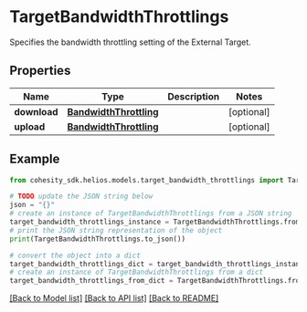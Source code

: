 # TargetBandwidthThrottlings

Specifies the bandwidth throttling setting of the External Target.

## Properties

Name | Type | Description | Notes
------------ | ------------- | ------------- | -------------
**download** | [**BandwidthThrottling**](BandwidthThrottling.md) |  | [optional] 
**upload** | [**BandwidthThrottling**](BandwidthThrottling.md) |  | [optional] 

## Example

```python
from cohesity_sdk.helios.models.target_bandwidth_throttlings import TargetBandwidthThrottlings

# TODO update the JSON string below
json = "{}"
# create an instance of TargetBandwidthThrottlings from a JSON string
target_bandwidth_throttlings_instance = TargetBandwidthThrottlings.from_json(json)
# print the JSON string representation of the object
print(TargetBandwidthThrottlings.to_json())

# convert the object into a dict
target_bandwidth_throttlings_dict = target_bandwidth_throttlings_instance.to_dict()
# create an instance of TargetBandwidthThrottlings from a dict
target_bandwidth_throttlings_from_dict = TargetBandwidthThrottlings.from_dict(target_bandwidth_throttlings_dict)
```
[[Back to Model list]](../README.md#documentation-for-models) [[Back to API list]](../README.md#documentation-for-api-endpoints) [[Back to README]](../README.md)


